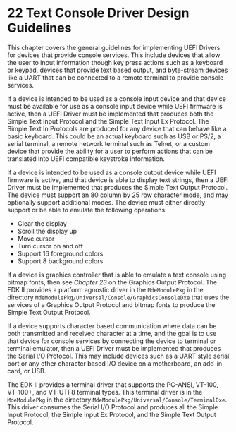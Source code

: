<!--- @file
  22 Text Console Driver Design Guidelines

  Copyright (c) 2012-2018, Intel Corporation. All rights reserved.<BR>

  Redistribution and use in source (original document form) and 'compiled'
  forms (converted to PDF, epub, HTML and other formats) with or without
  modification, are permitted provided that the following conditions are met:

  1) Redistributions of source code (original document form) must retain the
     above copyright notice, this list of conditions and the following
     disclaimer as the first lines of this file unmodified.

  2) Redistributions in compiled form (transformed to other DTDs, converted to
     PDF, epub, HTML and other formats) must reproduce the above copyright
     notice, this list of conditions and the following disclaimer in the
     documentation and/or other materials provided with the distribution.

  THIS DOCUMENTATION IS PROVIDED BY TIANOCORE PROJECT "AS IS" AND ANY EXPRESS OR
  IMPLIED WARRANTIES, INCLUDING, BUT NOT LIMITED TO, THE IMPLIED WARRANTIES OF
  MERCHANTABILITY AND FITNESS FOR A PARTICULAR PURPOSE ARE DISCLAIMED. IN NO
  EVENT SHALL TIANOCORE PROJECT  BE LIABLE FOR ANY DIRECT, INDIRECT, INCIDENTAL,
  SPECIAL, EXEMPLARY, OR CONSEQUENTIAL DAMAGES (INCLUDING, BUT NOT LIMITED TO,
  PROCUREMENT OF SUBSTITUTE GOODS OR SERVICES; LOSS OF USE, DATA, OR PROFITS;
  OR BUSINESS INTERRUPTION) HOWEVER CAUSED AND ON ANY THEORY OF LIABILITY,
  WHETHER IN CONTRACT, STRICT LIABILITY, OR TORT (INCLUDING NEGLIGENCE OR
  OTHERWISE) ARISING IN ANY WAY OUT OF THE USE OF THIS DOCUMENTATION, EVEN IF
  ADVISED OF THE POSSIBILITY OF SUCH DAMAGE.

-->

# 22 Text Console Driver Design Guidelines

This chapter covers the general guidelines for implementing UEFI Drivers for
devices that provide console services. This include devices that allow the user
to input information though key press actions such as a keyboard or keypad,
devices that provide text based output, and byte-stream devices like a UART
that can be connected to a remote terminal to provide console services.

If a device is intended to be used as a console input device and that device
must be available for use as a console input device while UEFI firmware is
active, then a UEFI Driver must be implemented that produces both the Simple
Text Input Protocol and the Simple Text Input Ex Protocol. The Simple Text In
Protocols are produced for any device that can behave like a basic keyboard.
This could be an actual keyboard such as USB or PS/2, a serial terminal, a
remote network terminal such as Telnet, or a custom device that provide the
ability for a user to perform actions that can be translated into UEFI
compatible keystroke information.

If a device is intended to be used as a console output device while UEFI
firmware is active, and that device is able to display text strings, then a
UEFI Driver must be implemented that produces the Simple Text Output Protocol.
The device must support an 80 column by 25 row character mode, and may
optionally support additional modes. The device must either directly support or
be able to emulate the following operations:
* Clear the display
* Scroll the display up
* Move cursor
* Turn cursor on and off
* Support 16 foreground colors
* Support 8 background colors

If a device is graphics controller that is able to emulate a text console using
bitmap fonts, then see _Chapter 23_ on the Graphics Output Protocol. The EDK II
provides a platform agnostic driver in the `MdeModulePkg` in the directory
`MdeModulePkg/Universal/Console/GraphicsConsoleDxe` that uses the services of a
Graphics Output Protocol and bitmap fonts to produce the Simple Text Output
Protocol.

If a device supports character based communication where data can be both
transmitted and received character at a time, and the goal is to use that
device for console services by connecting the device to terminal or terminal
emulator, then a UEFI Driver must be implemented that produces the Serial I/O
Protocol. This may include devices such as a UART style serial port or any
other character based I/O device on a motherboard, an add-in card, or USB.

The EDK II provides a terminal driver that supports the PC-ANSI, VT-100,
VT-100+, and VT-UTF8 terminal types. This terminal driver is in the
`MdeModulePkg` in the directory `MdeModulePkg/Universal/Console/TerminalDxe`.
This driver consumes the Serial I/O Protocol and produces all the
Simple Input Protocol, the Simple Input Ex Protocol, and the Simple Text Output Protocol.
